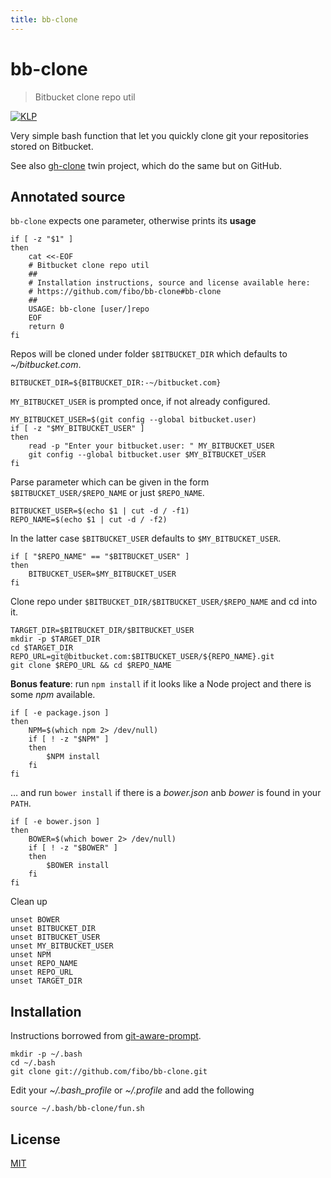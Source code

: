 ```yaml
---
title: bb-clone
---
```

# bb-clone

> Bitbucket clone repo util

[![KLP](https://img.shields.io/badge/kiss-literate-orange.svg)](http://g14n.info/kiss-literate-programming)

Very simple bash function that let you quickly clone git your repositories stored on Bitbucket.

See also [gh-clone](http://g14n.info/gh-clone) twin project, which do the same but on GitHub.

## Annotated source

`bb-clone` expects one parameter, otherwise prints its **usage**

    if [ -z "$1" ]
    then
    	cat <<-EOF
    	# Bitbucket clone repo util
    	##
    	# Installation instructions, source and license available here:
    	# https://github.com/fibo/bb-clone#bb-clone
    	##
    	USAGE: bb-clone [user/]repo
    	EOF
    	return 0
    fi

Repos will be cloned under folder `$BITBUCKET_DIR` which defaults to *~/bitbucket.com*.

    BITBUCKET_DIR=${BITBUCKET_DIR:-~/bitbucket.com}

`MY_BITBUCKET_USER` is prompted once, if not already configured.

    MY_BITBUCKET_USER=$(git config --global bitbucket.user)
    if [ -z "$MY_BITBUCKET_USER" ]
    then
    	read -p "Enter your bitbucket.user: " MY_BITBUCKET_USER
    	git config --global bitbucket.user $MY_BITBUCKET_USER
    fi

Parse parameter which can be given in the form `$BITBUCKET_USER/$REPO_NAME` or just `$REPO_NAME`.

    BITBUCKET_USER=$(echo $1 | cut -d / -f1)
    REPO_NAME=$(echo $1 | cut -d / -f2)

In the latter case `$BITBUCKET_USER` defaults to `$MY_BITBUCKET_USER`.

    if [ "$REPO_NAME" == "$BITBUCKET_USER" ]
    then
    	BITBUCKET_USER=$MY_BITBUCKET_USER
    fi

Clone repo under `$BITBUCKET_DIR/$BITBUCKET_USER/$REPO_NAME` and cd into it.

    TARGET_DIR=$BITBUCKET_DIR/$BITBUCKET_USER
    mkdir -p $TARGET_DIR
    cd $TARGET_DIR
    REPO_URL=git@bitbucket.com:$BITBUCKET_USER/${REPO_NAME}.git
    git clone $REPO_URL && cd $REPO_NAME

**Bonus feature**: run `npm install` if it looks like a Node project and there is some *npm* available.

    if [ -e package.json ]
    then
    	NPM=$(which npm 2> /dev/null)
    	if [ ! -z "$NPM" ]
    	then
    		$NPM install
    	fi
    fi

… and run `bower install` if  there is a *bower.json* anb *bower* is found in your `PATH`.

    if [ -e bower.json ]
    then
    	BOWER=$(which bower 2> /dev/null)
    	if [ ! -z "$BOWER" ]
    	then
    		$BOWER install
    	fi
    fi

Clean up

    unset BOWER
    unset BITBUCKET_DIR
    unset BITBUCKET_USER
    unset MY_BITBUCKET_USER
    unset NPM
    unset REPO_NAME
    unset REPO_URL
    unset TARGET_DIR

## Installation

Instructions borrowed from [git-aware-prompt](https://github.com/jimeh/git-aware-prompt#installation).

```
mkdir -p ~/.bash
cd ~/.bash
git clone git://github.com/fibo/bb-clone.git
```

Edit your *~/.bash_profile* or *~/.profile* and add the following

```
source ~/.bash/bb-clone/fun.sh
```

## License

[MIT](http://g14n.info/mit-license)

